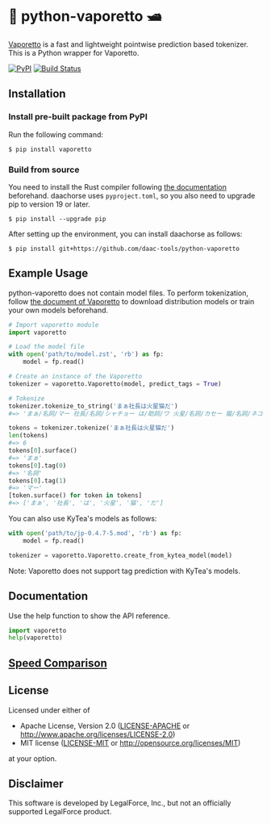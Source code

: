 # 🐍 python-vaporetto 🛥

[Vaporetto](https://github.com/daac-tools/vaporetto) is a fast and lightweight pointwise prediction based tokenizer.
This is a Python wrapper for Vaporetto.

[![PyPI](https://img.shields.io/pypi/v/vaporetto)](https://pypi.org/project/vaporetto/)
[![Build Status](https://github.com/daac-tools/python-vaporetto/actions/workflows/CI.yml/badge.svg)](https://github.com/daac-tools/python-vaporetto/actions)

## Installation

### Install pre-built package from PyPI

Run the following command:

```
$ pip install vaporetto
```

### Build from source

You need to install the Rust compiler following [the documentation](https://www.rust-lang.org/tools/install) beforehand.
daachorse uses `pyproject.toml`, so you also need to upgrade pip to version 19 or later.

```
$ pip install --upgrade pip
```

After setting up the environment, you can install daachorse as follows:

```
$ pip install git+https://github.com/daac-tools/python-vaporetto
```

## Example Usage

python-vaporetto does not contain model files.
To perform tokenization, follow [the document of Vaporetto](https://github.com/daac-tools/vaporetto) to download distribution models or train your own models beforehand.

```python
# Import vaporetto module
import vaporetto

# Load the model file
with open('path/to/model.zst', 'rb') as fp:
    model = fp.read()

# Create an instance of the Vaporetto
tokenizer = vaporetto.Vaporetto(model, predict_tags = True)

# Tokenize
tokenizer.tokenize_to_string('まぁ社長は火星猫だ')
#=> 'まぁ/名詞/マー 社長/名詞/シャチョー は/助詞/ワ 火星/名詞/カセー 猫/名詞/ネコ だ/助動詞/ダ'

tokens = tokenizer.tokenize('まぁ社長は火星猫だ')
len(tokens)
#=> 6
tokens[0].surface()
#=> 'まぁ'
tokens[0].tag(0)
#=> '名詞'
tokens[0].tag(1)
#=> 'マー'
[token.surface() for token in tokens]
#=> ['まぁ', '社長', 'は', '火星', '猫', 'だ']
```

You can also use KyTea's models as follows:

```python
with open('path/to/jp-0.4.7-5.mod', 'rb') as fp:
    model = fp.read()

tokenizer = vaporetto.Vaporetto.create_from_kytea_model(model)
```

Note: Vaporetto does not support tag prediction with KyTea's models.

## Documentation

Use the help function to show the API reference.

```python
import vaporetto
help(vaporetto)
```

## [Speed Comparison](https://github.com/daac-tools/python-vaporetto/wiki/Speed-Comparison)

## License

Licensed under either of

 * Apache License, Version 2.0
   ([LICENSE-APACHE](LICENSE-APACHE) or http://www.apache.org/licenses/LICENSE-2.0)
 * MIT license
   ([LICENSE-MIT](LICENSE-MIT) or http://opensource.org/licenses/MIT)

at your option.

## Disclaimer

This software is developed by LegalForce, Inc.,
but not an officially supported LegalForce product.
